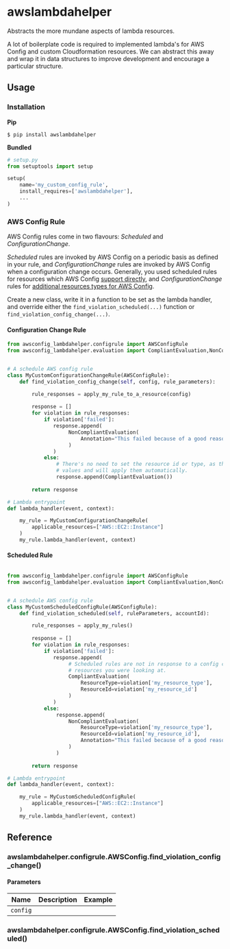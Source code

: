# awslambdahelper
Abstracts the more mundane aspects of lambda resources.

A lot of boilerplate code is required to implemented lambda's for AWS Config and custom Cloudformation resources. We can
abstract this away and wrap it in data structures to improve development and encourage a particular structure.

## Usage

### Installation

__Pip__

```shell
$ pip install awslambdahelper
```

__Bundled__

```python
# setup.py
from setuptools import setup

setup(
    name='my_custom_config_rule',
    install_requires=['awslambdahelper'],
    ...
)
```

### AWS Config Rule

AWS Config rules come in two flavours: _Scheduled_ and _ConfigurationChange_.

_Scheduled_ rules are invoked by AWS Config on a periodic basis as defined in your rule, and _ConfigurationChange_
rules are invoked by AWS Config when a configuration change occurs. Generally, you used scheduled rules for resources
which AWS Config [support directly](http://docs.aws.amazon.com/config/latest/developerguide/resource-config-reference.html),
and _ConfigurationChange_ rules for 
[additional resources types for AWS Config](http://docs.aws.amazon.com/config/latest/developerguide/evaluate-config_develop-rules_nodejs.html#creating-custom-rules-for-additional-resource-types).


Create a new class, write it in a function to be set as the lambda handler, and override either the 
`find_violation_scheduled(...)` function or `find_violation_config_change(...)`.

#### Configuration Change Rule

```python
from awsconfig_lambdahelper.configrule import AWSConfigRule
from awsconfig_lambdahelper.evaluation import CompliantEvaluation,NonCompliantEvaluation


# A schedule AWS config rule
class MyCustomConfigurationChangeRule(AWSConfigRule):
    def find_violation_config_change(self, config, rule_parameters):

        rule_responses = apply_my_rule_to_a_resource(config)
        
        response = []
        for violation in rule_responses:
            if violation['failed']:
               response.append(
                    NonCompliantEvaluation(
                        Annotation="This failed because of a good reason."
                    )
               ) 
            else:
                # There's no need to set the resource id or type, as the library is aware of those
                # values and will apply them automatically.
                response.append(CompliantEvaluation())
        
        return response

# Lambda entrypoint
def lambda_handler(event, context):

    my_rule = MyCustomConfigurationChangeRule(
        applicable_resources=["AWS::EC2::Instance"]
    )
    my_rule.lambda_handler(event, context)


```


#### Scheduled Rule

```python

from awsconfig_lambdahelper.configrule import AWSConfigRule
from awsconfig_lambdahelper.evaluation import CompliantEvaluation,NonCompliantEvaluation


# A schedule AWS config rule
class MyCustomScheduledConfigRule(AWSConfigRule):
    def find_violation_scheduled(self, ruleParameters, accountId):

        rule_responses = apply_my_rules()
        
        response = []
        for violation in rule_responses:
            if violation['failed']:
               response.append(
                    # Scheduled rules are not in response to a config change, so you need to tell AWS Config what
                    # resources you were looking at.
                    CompliantEvaluation(
                        ResourceType=violation['my_resource_type'],
                        ResourceId=violation['my_resource_id']
                    )
               ) 
            else:
                response.append(
                    NonCompliantEvaluation(
                        ResourceType=violation['my_resource_type'],
                        ResourceId=violation['my_resource_id'],
                        Annotation="This failed because of a good reason."
                    )
                )
        
        return response

# Lambda entrypoint
def lambda_handler(event, context):

    my_rule = MyCustomScheduledConfigRule(
        applicable_resources=["AWS::EC2::Instance"]
    )
    my_rule.lambda_handler(event, context)

```

## Reference

### awslambdahelper.configrule.AWSConfig.find\_violation\_config\_change()

#### Parameters

| Name | Description | Example |
|------|-------------|---------|
|`config`|

### awslambdahelper.configrule.AWSConfig.find\_violation\_scheduled()
